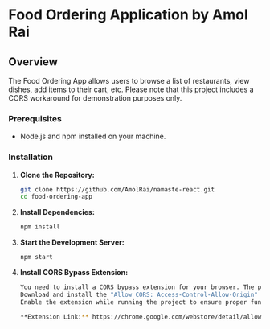 # Food Ordering Application by Amol Rai

## Overview

The Food Ordering App allows users to browse a list of restaurants, view dishes, add items to their cart, etc. Please note that this project includes a CORS workaround for demonstration purposes only.

### Prerequisites

- Node.js and npm installed on your machine.

### Installation

1. **Clone the Repository:**
   ```bash
   git clone https://github.com/AmolRai/namaste-react.git
   cd food-ordering-app
   ```
2. **Install Dependencies:**

   ```bash
   npm install
   ```

3. **Start the Development Server:**

   ```bash
   npm start
   ```

4. **Install CORS Bypass Extension:**

   ```bash
   You need to install a CORS bypass extension for your browser. The project currently relies on this extension to overcome CORS restrictions.
   Download and install the "Allow CORS: Access-Control-Allow-Origin" extension for Chrome from the Chrome Web Store: https://chromewebstore.google.com/detail/allow-cors-access-control/lhobafahddgcelffkeicbaginigeejlf?pli=1
   Enable the extension while running the project to ensure proper functionality.

   **Extension Link:** https://chrome.google.com/webstore/detail/allow-cors-access-control/lhobafahddgcelffkeicbaginigeejlf
   ```
